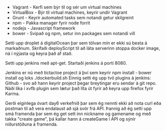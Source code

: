 * Vagrant    - Kerfi sem býr til og sér um virtual machines
* VirtualBox - Býr til virtual machines, keyrir undir Vagrant
* Grunt      - Keyrir automated tasks sem notandi getur skilgreint
* npm        - Pakka manager fyrir node forrit
* nodejs     - Javascript framework
* bower      - Svipað og npm, setur inn packages sem notandi vill

Setti upp droplet á digitalOcean þar sem tölvan mín er ekki sú besta á markaðnum.
Skrifaði deployScript til að láta serverinn stoppa docker image, ná í nýjasta og keyra það af stað.

Setti upp jenkins með apt-get. Startaði jenkins á porti 8080.

Jenkins er nú með tictactoe project á því sem keyrir npm install - bower install og loks ./dockerbuild.sh
Einnig setti ég upp tvö plugins á jenkins: Github - svo að hann keyrir project þegar breytingar eru sendar á git repo.
Náði líka í xvfb plugin sem lætur það líta út fyrir að keyra upp firefox fyrir Karma.

Gerði eiginlega óvart day6 verkefnið þar sem ég nennti ekki að nota curl eða postman til að vera endalaust að sjá svör frá API.
Þannig að ég setti upp smá framenda þar sem ég get sett inn nickname og gamename og með takka "create game", þá kallar hann á createGame í API og sýnir niðurstöðuna á framenda.
